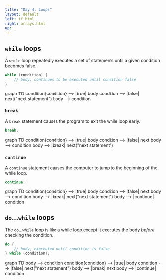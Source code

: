 ```yaml
---
title: "Day 4: Loops"
layout: default
left: if.html
right: arrays.html
up: .
---
```


## `while` loops
A `while` loop repeatedly executes a set of statements until a given condition becomes false.

```java
while (condition) {
    // body, continues to be executed until condition false
}
```

<div class="mermaid">
graph TD
condition{condition} --> |true| body
condition --> |false| next("next statement")
body --> condition
</div>

### `break`
A `break` statement causes the program to exit the while loop early.
```java
break;
```

<div class="mermaid">
graph TD
condition{condition} --> |true| body
condition --> |false| next
body --> condition
body --> |break| next("next statement")
</div>

### `continue`
A `continue` statement causes the computer to jump to the beginning of the while loop.
```java
continue;
```

<div class="mermaid">
graph TD
condition{condition} --> |true| body
condition --> |false| next
body --> condition
body --> |break| next("next statement")
body --> |continue| condition
</div>

## `do`...`while` loops
The `do`...`while` loop is like a while loop except it executes the body *before* checking the condition.

```java
do {
    // body, execeuted until condition is false
} while (condition);
```

<div class="mermaid">
graph TD
body --> condition
condition{condition} --> |true| body
condition --> |false| next("next statement")
body --> |break| next
body --> |continue| condition
</div>
